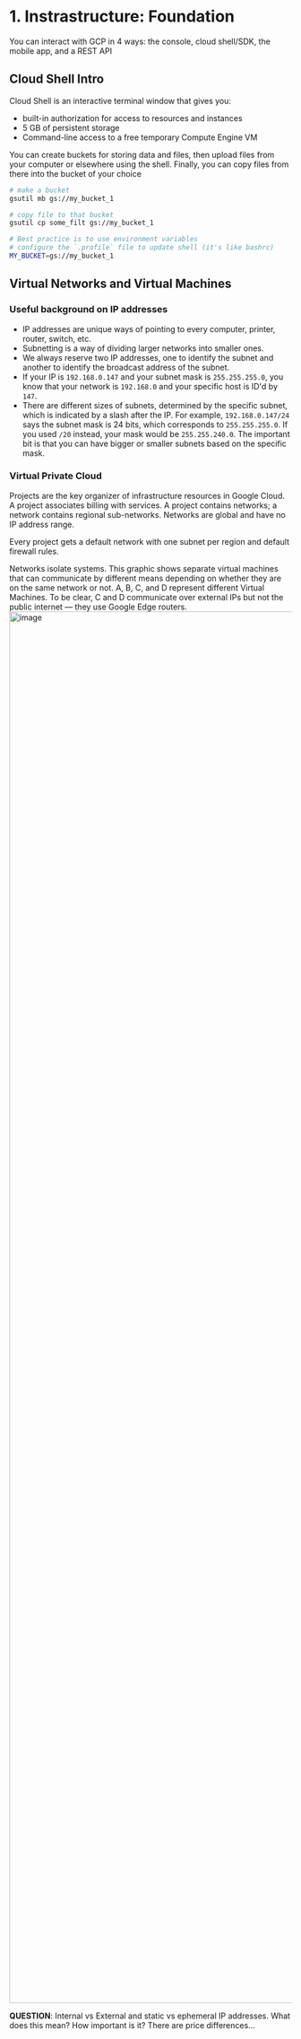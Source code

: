 # 1. Instrastructure: Foundation

You can interact with GCP in 4 ways: the console, cloud shell/SDK, the mobile app, and a REST API 

## Cloud Shell Intro

Cloud Shell is an interactive terminal window that gives you:

- built-in authorization for access to resources and instances
- 5 GB of persistent storage
- Command-line access to a free temporary Compute Engine VM

You can create buckets for storing data and files, then upload files from your computer or elsewhere using the shell. Finally, you can copy files from there into the bucket of your choice

```sh
# make a bucket
gsutil mb gs://my_bucket_1

# copy file to that bucket
gsutil cp some_filt gs://my_bucket_1

# Best practice is to use environment variables
# configure the `.profile` file to update shell (it's like bashrc)
MY_BUCKET=gs://my_bucket_1
```

## Virtual Networks and Virtual Machines

### Useful background on IP addresses
- IP addresses are unique ways of pointing to every computer, printer, router, switch, etc. 
- Subnetting is a way of dividing larger networks into smaller ones.
- We always reserve two IP addresses, one to identify the subnet and another to identify the broadcast address of the subnet.
- If your IP is `192.168.0.147` and your subnet mask is `255.255.255.0`, you know that your network is `192.168.0` and your specific host is ID'd by `147`. 
- There are different sizes of subnets, determined by the specific subnet, which is indicated by a slash after the IP. For example, `192.168.0.147/24` says the subnet mask is 24 bits, which corresponds to `255.255.255.0`. If you used `/20` instead, your mask would be `255.255.240.0`. The important bit is that you can have bigger or smaller subnets based on the specific mask.

### Virtual Private Cloud
Projects are the key organizer of infrastructure resources in Google Cloud. A project associates billing with services.
A project contains networks; a network contains regional sub-networks. 
Networks are global and have no IP address range. 

Every project gets a default network with one subnet per region and default firewall rules.

Networks isolate systems. This graphic shows separate virtual machines that can communicate by different means depending on whether they are on the same network or not. A, B, C, and D represent different Virtual Machines. To be clear, C and D communicate over external IPs but not the public internet — they use Google Edge routers. 
<img width="2481" alt="image" src="https://user-images.githubusercontent.com/2437758/173688232-087ea628-2fdb-4674-aa88-8331f88f4193.png">

**QUESTION**: Internal vs External and static vs ephemeral IP addresses. What does this mean? How important is it? There are price differences...


